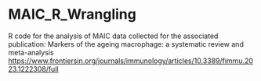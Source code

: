 # MAIC_R_Wrangling

R code for the analysis of MAIC data collected for the associated publication:
Markers of the ageing macrophage: a systematic review and meta-analysis
https://www.frontiersin.org/journals/immunology/articles/10.3389/fimmu.2023.1222308/full
